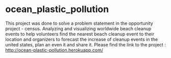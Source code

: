 # ocean_plastic_pollution
This project was done to solve a problem statement in the opportunity project - census.
Analyzing and visualizing worldwide beach cleanup events to help volunteers find the nearest beach cleanup event to their location and organizers to forecast the increase of cleanup events in the united states, plan an even it and share it.
Please find the link to the project : http://ocean-plastic-pollution.herokuapp.com/

